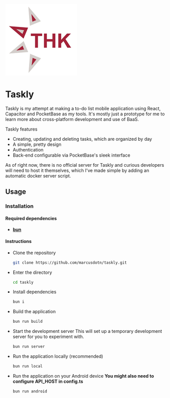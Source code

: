 ![tthk logo](https://github.com/marcusdotn/tthk-api/blob/main/src/api/docs/public/tthk_logo.png?raw=true)

# Taskly

Taskly is my attempt at making a to-do list mobile application using React, Capacitor and PocketBase as my tools. It's mostly just a prototype for me to learn more about cross-platform development and use of BaaS.

Taskly features
- Creating, updating and deleting tasks, which are organized by day
- A simple, pretty design
- Authentication
- Back-end configurable via PocketBase's sleek interface

As of right now, there is no official server for Taskly and curious developers will need to host it themselves, which I've made simple by adding an automatic docker server script.

## Usage

### Installation

#### Required dependencies

- **[bun](https://bun.sh)**

#### Instructions

- Clone the repository

  ```bash
  git clone https://github.com/marcusdotn/taskly.git
  ```

- Enter the directory

  ```bash
  cd taskly
  ```

- Install dependencies

  ```bash
  bun i
  ```

- Build the application

  ```bash
  bun run build
  ```

- Start the development server
  This will set up a temporary development server for you to experiment with.

  ```bash
  bun run server
  ```

- Run the application locally (recommended)

  ```bash
  bun run local
  ```

- Run the application on your Android device
  **You might also need to configure API_HOST in config.ts**

  ```bash
  bun run android
  ```
